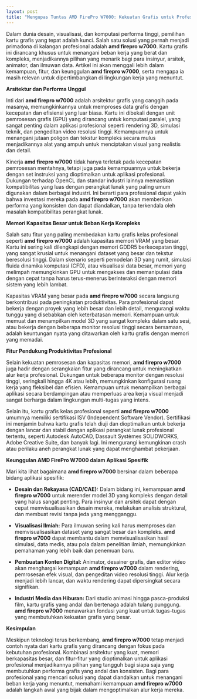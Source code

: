 ```yaml
---
layout: post
title: "Mengupas Tuntas AMD FirePro W7000: Kekuatan Grafis untuk Profesional"
---
```


Dalam dunia desain, visualisasi, dan komputasi performa tinggi, pemilihan kartu grafis yang tepat adalah kunci. Salah satu solusi yang pernah menjadi primadona di kalangan profesional adalah **amd firepro w7000**. Kartu grafis ini dirancang khusus untuk menangani beban kerja yang berat dan kompleks, menjadikannya pilihan yang menarik bagi para insinyur, arsitek, animator, dan ilmuwan data. Artikel ini akan menggali lebih dalam kemampuan, fitur, dan keunggulan **amd firepro w7000**, serta mengapa ia masih relevan untuk dipertimbangkan di lingkungan kerja yang menuntut.

**Arsitektur dan Performa Unggul**

Inti dari **amd firepro w7000** adalah arsitektur grafis yang canggih pada masanya, memungkinkannya untuk memproses data grafis dengan kecepatan dan efisiensi yang luar biasa. Kartu ini dibekali dengan unit pemrosesan grafis (GPU) yang dirancang untuk komputasi paralel, yang sangat penting dalam aplikasi profesional seperti rendering 3D, simulasi teknik, dan pengeditan video resolusi tinggi. Kemampuannya untuk menangani jutaan poligon dan tekstur kompleks secara mulus menjadikannya alat yang ampuh untuk menciptakan visual yang realistis dan detail.

Kinerja **amd firepro w7000** tidak hanya terletak pada kecepatan pemrosesan mentahnya, tetapi juga pada kemampuannya untuk bekerja dengan set instruksi yang dioptimalkan untuk aplikasi profesional. Dukungan terhadap OpenCL dan standar industri lainnya memastikan kompatibilitas yang luas dengan perangkat lunak yang paling umum digunakan dalam berbagai industri. Ini berarti para profesional dapat yakin bahwa investasi mereka pada **amd firepro w7000** akan memberikan performa yang konsisten dan dapat diandalkan, tanpa terkendala oleh masalah kompatibilitas perangkat lunak.

**Memori Kapasitas Besar untuk Beban Kerja Kompleks**

Salah satu fitur yang paling membedakan kartu grafis kelas profesional seperti **amd firepro w7000** adalah kapasitas memori VRAM yang besar. Kartu ini sering kali dilengkapi dengan memori GDDR5 berkecepatan tinggi, yang sangat krusial untuk menangani dataset yang besar dan tekstur beresolusi tinggi. Dalam skenario seperti pemodelan 3D yang rumit, simulasi fluida dinamika komputasi (CFD), atau visualisasi data besar, memori yang melimpah memungkinkan GPU untuk mengakses dan memanipulasi data dengan cepat tanpa harus terus-menerus berinteraksi dengan memori sistem yang lebih lambat.

Kapasitas VRAM yang besar pada **amd firepro w7000** secara langsung berkontribusi pada peningkatan produktivitas. Para profesional dapat bekerja dengan proyek yang lebih besar dan lebih detail, mengurangi waktu tunggu yang disebabkan oleh keterbatasan memori. Kemampuan untuk memuat dan menampilkan model 3D yang sangat kompleks dalam satu sesi, atau bekerja dengan beberapa monitor resolusi tinggi secara bersamaan, adalah keuntungan nyata yang ditawarkan oleh kartu grafis dengan memori yang memadai.

**Fitur Pendukung Produktivitas Profesional**

Selain kekuatan pemrosesan dan kapasitas memori, **amd firepro w7000** juga hadir dengan serangkaian fitur yang dirancang untuk meningkatkan alur kerja profesional. Dukungan untuk beberapa monitor dengan resolusi tinggi, seringkali hingga 4K atau lebih, memungkinkan konfigurasi ruang kerja yang fleksibel dan efisien. Kemampuan untuk menampilkan berbagai aplikasi secara berdampingan atau memperluas area kerja visual menjadi sangat berharga dalam lingkungan multi-tugas yang intens.

Selain itu, kartu grafis kelas profesional seperti **amd firepro w7000** umumnya memiliki sertifikasi ISV (Independent Software Vendor). Sertifikasi ini menjamin bahwa kartu grafis telah diuji dan dioptimalkan untuk bekerja dengan lancar dan stabil dengan aplikasi perangkat lunak profesional tertentu, seperti Autodesk AutoCAD, Dassault Systèmes SOLIDWORKS, Adobe Creative Suite, dan banyak lagi. Ini mengurangi kemungkinan crash atau perilaku aneh perangkat lunak yang dapat menghambat pekerjaan.

**Keunggulan AMD FirePro W7000 dalam Aplikasi Spesifik**

Mari kita lihat bagaimana **amd firepro w7000** bersinar dalam beberapa bidang aplikasi spesifik:

*   **Desain dan Rekayasa (CAD/CAE):** Dalam bidang ini, kemampuan **amd firepro w7000** untuk merender model 3D yang kompleks dengan detail yang halus sangat penting. Para insinyur dan arsitek dapat dengan cepat memvisualisasikan desain mereka, melakukan analisis struktural, dan membuat revisi tanpa jeda yang mengganggu.

*   **Visualisasi Ilmiah:** Para ilmuwan sering kali harus memproses dan memvisualisasikan dataset yang sangat besar dan kompleks. **amd firepro w7000** dapat membantu dalam memvisualisasikan hasil simulasi, data medis, atau pola dalam penelitian ilmiah, memungkinkan pemahaman yang lebih baik dan penemuan baru.

*   **Pembuatan Konten Digital:** Animator, desainer grafis, dan editor video akan menghargai kemampuan **amd firepro w7000** dalam rendering, pemrosesan efek visual, dan pengeditan video resolusi tinggi. Alur kerja menjadi lebih lancar, dan waktu rendering dapat dipersingkat secara signifikan.

*   **Industri Media dan Hiburan:** Dari studio animasi hingga pasca-produksi film, kartu grafis yang andal dan bertenaga adalah tulang punggung. **amd firepro w7000** menawarkan fondasi yang kuat untuk tugas-tugas yang membutuhkan kekuatan grafis yang besar.

**Kesimpulan**

Meskipun teknologi terus berkembang, **amd firepro w7000** tetap menjadi contoh nyata dari kartu grafis yang dirancang dengan fokus pada kebutuhan profesional. Kombinasi arsitektur yang kuat, memori berkapasitas besar, dan fitur-fitur yang dioptimalkan untuk aplikasi profesional menjadikannya pilihan yang tangguh bagi siapa saja yang membutuhkan performa grafis yang andal dan konsisten. Bagi para profesional yang mencari solusi yang dapat diandalkan untuk menangani beban kerja yang menuntut, memahami kemampuan **amd firepro w7000** adalah langkah awal yang bijak dalam mengoptimalkan alur kerja mereka.
